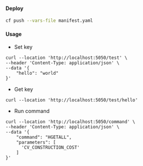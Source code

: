 #### Deploy

```bash
cf push --vars-file manifest.yaml
```

#### Usage

- Set key

```
curl --location 'http://localhost:5050/test' \
--header 'Content-Type: application/json' \
--data '{
    "hello": "world"
}'
```

- Get key

```
curl --location 'http://localhost:5050/test/hello'
```

- Run command

```
curl --location 'http://localhost:5050/command' \
--header 'Content-Type: application/json' \
--data '{
    "command": "HGETALL",
    "parameters": [
      'CV_CONSTRUCTION_COST'
    ]
}'

```
